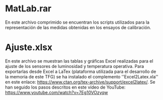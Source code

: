 # MatLab.rar
En este archivo comprimido se encuentran los scripts utilizados para la representación de las medidas obtenidas en los ensayos de calibración.

# Ajuste.xlsx
En este archivo se muestran las tablas y gráficas Excel realizadas para el ajuste de los sensores de luminosidad y temperatura operativa. Para exportarlas desde Excel a LaTex (plataforma utilizada para el desarrollo de la memoria de este TFG) se ha instalado el complemento ''Excel2Latex.xla'' en este enlace: https://www.ctan.org/tex-archive/support/excel2latex/.
Se han seguido los pasos descritos en este vídeo de YouTube: https://www.youtube.com/watch?v=7Eg10VOzyqw
